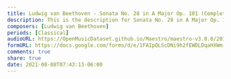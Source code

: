 ```yaml
---
title: Ludwig van Beethoven - Sonata No. 28 in A Major Op. 101 (Complete) (1)
description: This is the description for Sonata No. 28 in A Major Op. 101 (Complete) by Ludwig van Beethoven
composers: [Ludwig van Beethoven]
periods: [Classical]
audioURL: https://OpenMusicDataset.github.io/Maestro/maestro-v3.0.0/2014/MIDI-UNPROCESSED_11-13_R1_2014_MID--AUDIO_13_R1_2014_wav--3.midi
formURL: https://docs.google.com/forms/d/e/1FAIpQLScDNi9h2fEWDLDqaHXWm-WNM7-CrxUB0B-0T0hn0klYfDjGXQ/viewform
comments: true
share: true
date: 2021-08-08T07:43:13-06:00
---
```

